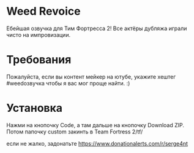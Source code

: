 # Weed Revoice
Ебейшая озвучка для Тим Фортресса 2! Все актёры дубляжа играли чисто на импровизации.

# Требования
Пожалуйста, если вы контент мейкер на ютубе, укажите хештег #weedозвучка
чтобы я вас мог проще найти. :)

# Установка
Нажми на кнопочку Code, а там дальше на кнопочку Download ZIP.
Потом папочку custom закинть в Team Fortress 2/tf/

если не жалко, задонатьте
https://www.donationalerts.com/r/serge4nt
